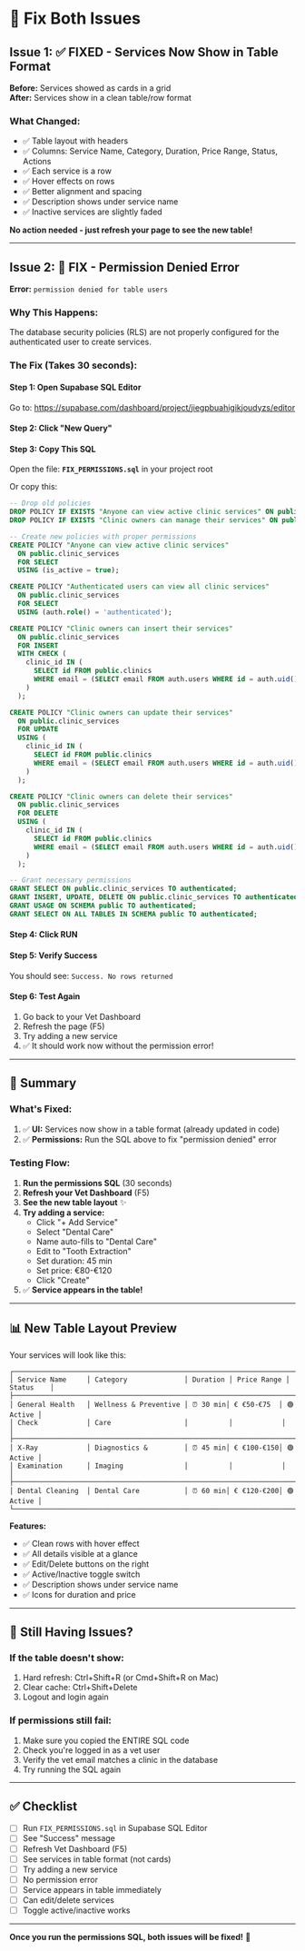 # 🔧 Fix Both Issues

## Issue 1: ✅ FIXED - Services Now Show in Table Format

**Before:** Services showed as cards in a grid  
**After:** Services show in a clean table/row format

### What Changed:
- ✅ Table layout with headers
- ✅ Columns: Service Name, Category, Duration, Price Range, Status, Actions
- ✅ Each service is a row
- ✅ Hover effects on rows
- ✅ Better alignment and spacing
- ✅ Description shows under service name
- ✅ Inactive services are slightly faded

**No action needed - just refresh your page to see the new table!**

---

## Issue 2: 🔧 FIX - Permission Denied Error

**Error:** `permission denied for table users`

### Why This Happens:
The database security policies (RLS) are not properly configured for the authenticated user to create services.

### The Fix (Takes 30 seconds):

#### Step 1: Open Supabase SQL Editor
Go to: https://supabase.com/dashboard/project/jiegpbuahigikjoudyzs/editor

#### Step 2: Click "New Query"

#### Step 3: Copy This SQL

Open the file: **`FIX_PERMISSIONS.sql`** in your project root

Or copy this:

```sql
-- Drop old policies
DROP POLICY IF EXISTS "Anyone can view active clinic services" ON public.clinic_services;
DROP POLICY IF EXISTS "Clinic owners can manage their services" ON public.clinic_services;

-- Create new policies with proper permissions
CREATE POLICY "Anyone can view active clinic services"
  ON public.clinic_services 
  FOR SELECT
  USING (is_active = true);

CREATE POLICY "Authenticated users can view all clinic services"
  ON public.clinic_services 
  FOR SELECT
  USING (auth.role() = 'authenticated');

CREATE POLICY "Clinic owners can insert their services"
  ON public.clinic_services 
  FOR INSERT
  WITH CHECK (
    clinic_id IN (
      SELECT id FROM public.clinics 
      WHERE email = (SELECT email FROM auth.users WHERE id = auth.uid())
    )
  );

CREATE POLICY "Clinic owners can update their services"
  ON public.clinic_services 
  FOR UPDATE
  USING (
    clinic_id IN (
      SELECT id FROM public.clinics 
      WHERE email = (SELECT email FROM auth.users WHERE id = auth.uid())
    )
  );

CREATE POLICY "Clinic owners can delete their services"
  ON public.clinic_services 
  FOR DELETE
  USING (
    clinic_id IN (
      SELECT id FROM public.clinics 
      WHERE email = (SELECT email FROM auth.users WHERE id = auth.uid())
    )
  );

-- Grant necessary permissions
GRANT SELECT ON public.clinic_services TO authenticated;
GRANT INSERT, UPDATE, DELETE ON public.clinic_services TO authenticated;
GRANT USAGE ON SCHEMA public TO authenticated;
GRANT SELECT ON ALL TABLES IN SCHEMA public TO authenticated;
```

#### Step 4: Click RUN

#### Step 5: Verify Success
You should see: `Success. No rows returned`

#### Step 6: Test Again
1. Go back to your Vet Dashboard
2. Refresh the page (F5)
3. Try adding a new service
4. ✅ It should work now without the permission error!

---

## 🎯 Summary

### What's Fixed:
1. ✅ **UI:** Services now show in a table format (already updated in code)
2. ✅ **Permissions:** Run the SQL above to fix "permission denied" error

### Testing Flow:
1. **Run the permissions SQL** (30 seconds)
2. **Refresh your Vet Dashboard** (F5)
3. **See the new table layout** ✨
4. **Try adding a service:**
   - Click "+ Add Service"
   - Select "Dental Care"
   - Name auto-fills to "Dental Care"
   - Edit to "Tooth Extraction"
   - Set duration: 45 min
   - Set price: €80-€120
   - Click "Create"
5. ✅ **Service appears in the table!**

---

## 📊 New Table Layout Preview

Your services will look like this:

```
┌───────────────────────────────────────────────────────────────────────────────┐
│ Service Name     │ Category              │ Duration │ Price Range │ Status    │
├───────────────────────────────────────────────────────────────────────────────┤
│ General Health   │ Wellness & Preventive │ ⏰ 30 min│ € €50-€75  │ 🟢 Active │
│ Check            │ Care                  │          │            │           │
├───────────────────────────────────────────────────────────────────────────────┤
│ X-Ray            │ Diagnostics &         │ ⏰ 45 min│ € €100-€150│ 🟢 Active │
│ Examination      │ Imaging               │          │            │           │
├───────────────────────────────────────────────────────────────────────────────┤
│ Dental Cleaning  │ Dental Care           │ ⏰ 60 min│ € €120-€200│ 🟢 Active │
└───────────────────────────────────────────────────────────────────────────────┘
```

**Features:**
- ✅ Clean rows with hover effect
- ✅ All details visible at a glance
- ✅ Edit/Delete buttons on the right
- ✅ Active/Inactive toggle switch
- ✅ Description shows under service name
- ✅ Icons for duration and price

---

## 🐛 Still Having Issues?

### If the table doesn't show:
1. Hard refresh: Ctrl+Shift+R (or Cmd+Shift+R on Mac)
2. Clear cache: Ctrl+Shift+Delete
3. Logout and login again

### If permissions still fail:
1. Make sure you copied the ENTIRE SQL code
2. Check you're logged in as a vet user
3. Verify the vet email matches a clinic in the database
4. Try running the SQL again

---

## ✅ Checklist

- [ ] Run `FIX_PERMISSIONS.sql` in Supabase SQL Editor
- [ ] See "Success" message
- [ ] Refresh Vet Dashboard (F5)
- [ ] See services in table format (not cards)
- [ ] Try adding a new service
- [ ] No permission error
- [ ] Service appears in table immediately
- [ ] Can edit/delete services
- [ ] Toggle active/inactive works

---

**Once you run the permissions SQL, both issues will be fixed!** 🎉

